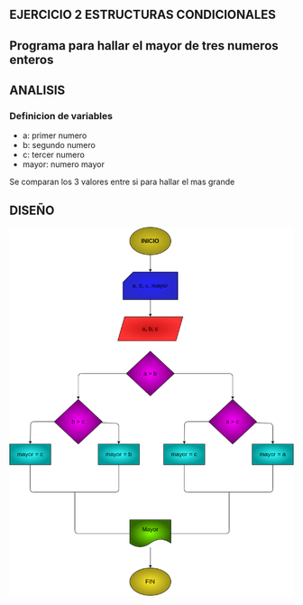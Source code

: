 ## EJERCICIO 2 ESTRUCTURAS CONDICIONALES

## Programa para hallar el mayor de tres numeros enteros

## ANALISIS

### Definicion de variables

* a: primer numero
* b: segundo numero
* c: tercer numero
* mayor: numero mayor

Se comparan los 3 valores entre si para hallar el mas grande

## DISEÑO

![Diagrama de flujo](diagrama.png "Diagrama de flujo")